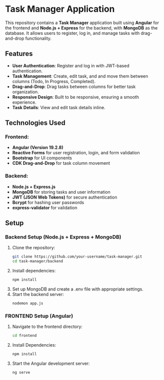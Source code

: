 # Task Manager Application

This repository contains a **Task Manager** application built using **Angular** for the frontend and **Node.js + Express** for the backend, with **MongoDB** as the database. It allows users to register, log in, and manage tasks with drag-and-drop functionality.

## Features

- **User Authentication**: Register and log in with JWT-based authentication.
- **Task Management**: Create, edit task, and and move them between columns (Todo, In Progress, Completed).
- **Drag-and-Drop**: Drag tasks between columns for better task organization.
- **Responsive Design**: Built to be responsive, ensuring a smooth experience.
- **Task Details**: View and edit task details inline.

## Technologies Used

### Frontend:
- **Angular (Version 19.2.8)**
- **Reactive Forms** for user registration, login, and form validation
- **Bootstrap** for UI components
- **CDK Drag-and-Drop** for task column movement

### Backend:
- **Node.js + Express.js**
- **MongoDB** for storing tasks and user information
- **JWT (JSON Web Tokens)** for secure authentication
- **Bcrypt** for hashing user passwords
- **express-validator** for validation

## Setup

### Backend Setup (Node.js + Express + MongoDB)
1. Clone the repository:
   ```bash
   git clone https://github.com/your-username/task-manager.git
   cd task-manager/backend
2. Install dependencies:
    ``` bash
    npm install
3. Set up MongoDB and create a .env file with appropriate settings.
4. Start the backend server:
    ``` bash
    nodemon app.js
   
### FRONTEND Setup (Angular)
1. Navigate to the frontend directory:
    ``` bash
    cd frontend
2. Install Dependencies:
    ``` bash
    npm install
3. Start the Angular development server:
     ``` bash
     ng serve
   
